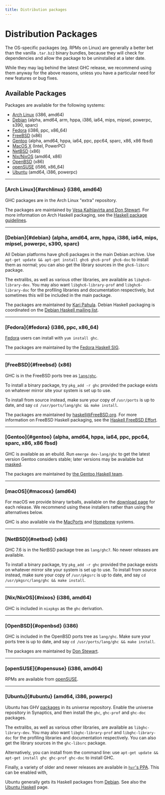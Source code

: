 ```yaml
---
title: Distribution packages
---
```


Distribution Packages
=====================

The OS-specific packages (eg. RPMs on Linux) are generally a better bet
than the vanilla `.tar.bz2` binary bundles, because they will check for
dependencies and allow the package to be uninstalled at a later date.

While they may lag behind the latest GHC release, we recommend using
them anyway for the above reasons, unless you have a particular need for
new features or bug fixes.

Available Packages
------------------

Packages are available for the following systems:

-   [Arch Linux](#archlinux) (i386, amd64)
-   [Debian](#debian) (alpha, amd64, arm, hppa, i386, ia64, mips, mipsel, powerpc, s390, sparc)
-   [Fedora](#fedora) (i386, ppc, x86\_64)
-   [FreeBSD](#freebsd) (x86)
-   [Gentoo](#gentoo) (alpha, amd64, hppa, ia64, ppc, ppc64, sparc, x86, x86 fbsd)
-   [MacOS X](#macosx) (Intel, PowerPC)
-   [NetBSD](#netbsd) (x86)
-   [Nix/NixOS](#nixos) (amd64, x86)
-   [OpenBSD](#openbsd) (x86)
-   [openSUSE](#opensuse) (i586, x86\_64)
-   [Ubuntu](#ubuntu) (amd64, i386, powerpc)

------------------------------------------------------------------------

### [Arch Linux]{#archlinux} (i386, amd64)

GHC packages are in the Arch Linux "extra" repository.

The packages are maintained by [Vesa Kaihlavirta and Don
Stewart](mailto:arch-haskell@haskell.org). For more information on Arch
Haskell packaging, see the [Haskell package
guidelines](http://wiki.archlinux.org/index.php/Haskell_package_guidelines).

------------------------------------------------------------------------

### [Debian]{#debian} (alpha, amd64, arm, hppa, i386, ia64, mips, mipsel, powerpc, s390, sparc)

All Debian platforms have ghc6 packages in the main Debian archive. Use
`apt-get update && apt-get install ghc6 ghc6-prof ghc6-doc` to install
them as normal; you can also get the library sources in the
`ghc6-libsrc` package.

The extralibs, as well as various other libraries, are available as
`libghc6-library-dev`. You may also want `libghc6-library-prof` and
`libghc6-library-doc` for the profiling libraries and documentation
respectively, but sometimes this will be included in the main package.

The packages are maintained by [Kari Pahula](mailto:kaol@debian.org).
Debian Haskell packaging is coordinated on the [Debian Haskell mailing
list](http://lists.debian.org/debian-haskell/).

------------------------------------------------------------------------

### [Fedora]{#fedora} (i386, ppc, x86\_64)

[Fedora](http://fedoraproject.org/) users can install with
`yum install ghc`.

The packages are maintained by the [Fedora Haskell
SIG](https://fedoraproject.org/wiki/SIGs/Haskell).

------------------------------------------------------------------------

### [FreeBSD]{#freebsd} (x86)

GHC is in the FreeBSD ports tree as
[`lang/ghc`](http://www.freshports.org/lang/ghc/).

To install a binary package, try `pkg_add -r ghc` provided the package
exists on whatever mirror site your system is set up to use.

To install from source instead, make sure your copy of `/usr/ports` is
up to date, and say `cd /usr/ports/lang/ghc && make install`.

The packages are maintained by <haskell@FreeBSD.org>. For more
information on FreeBSD Haskell packaging, see the [Haskell FreeBSD
Effort](http://freebsd.haskell.org/).

------------------------------------------------------------------------

### [Gentoo]{#gentoo} (alpha, amd64, hppa, ia64, ppc, ppc64, sparc, x86, x86 fbsd)

GHC is available as an ebuild. Run `emerge dev-lang/ghc` to get the
latest version Gentoo considers stable; later versions may be available
but [masked](http://gentoo-wiki.com/Masked).

The packages are maintained by [the Gentoo Haskell
team](http://www.gentoo.org/proj/en/prog_lang/haskell/).

------------------------------------------------------------------------

### [macOS]{#macosx} (amd64)

For macOS we provide binary tarballs, available on
the [download page](download.html) for each release. We recommend using these
installers rather than using the alternatives below.

GHC is also available via the [MacPorts](http://www.macports.org/) and [Homebrew](http://www.homebrew.org/) systems.

------------------------------------------------------------------------

### [NetBSD]{#netbsd} (x86)

GHC 7.6 is in the NetBSD package tree as `lang/ghc7`. No newer releases are
available.

To install a binary package, try `pkg_add -r ghc` provided the package
exists on whatever mirror site your system is set up to use. To install
from source instead, make sure your copy of `/usr/pkgsrc` is up to date,
and say `cd /usr/pkgsrc/lang/ghc && make install`.

------------------------------------------------------------------------

### [Nix/NixOS]{#nixos} (i386, amd64)

GHC is included in `nixpkgs` as the `ghc` derivation.

------------------------------------------------------------------------

### [OpenBSD]{#openbsd} (i386)

GHC is included in the OpenBSD ports tree as `lang/ghc`. Make sure your ports
tree is up to date, and say `cd /usr/ports/lang/ghc && make install`.

The packages are maintained by [Don
Stewart](mailto:dons@cse.unsw.edu.au).

------------------------------------------------------------------------

### [openSUSE]{#opensuse} (i386, amd64)

RPMs are available from
[openSUSE](https://software.opensuse.org/package/ghc?search_term=%22ghc%22).

------------------------------------------------------------------------

### [Ubuntu]{#ubuntu} (amd64, i386, powerpc)

Ubuntu has GHV [packages](http://packages.ubuntu.com/yakkety/ghc) in its
*universe* repository. Enable the universe repository in Synaptics, and
then install the `ghc`, `ghc-prof` and `ghc-doc` packages.

The extralibs, as well as various other libraries, are available as
`libghc-library-dev`. You may also want `libghc-library-prof` and
`libghc-library-doc` for the profiling libraries and documentation
respectively. You can also get the library sources in the `ghc-libsrc`
package.

Alternatively, you can install from the command line: use
`apt-get update && apt-get install ghc ghc-prof ghc-doc` to install GHC.

Finally, a variety of older and newer releases are available in [`hvr`'s
PPA](https://launchpad.net/~hvr/+archive/ubuntu/ghc). This can be
enabled with,

Ubuntu generally gets its Haskell packages from [Debian](#debian). See
also the [Ubuntu
Haskell](https://wiki.ubuntu.com/MOTU/Teams/UncommonProgrammingLanguages/Haskell)
page.
